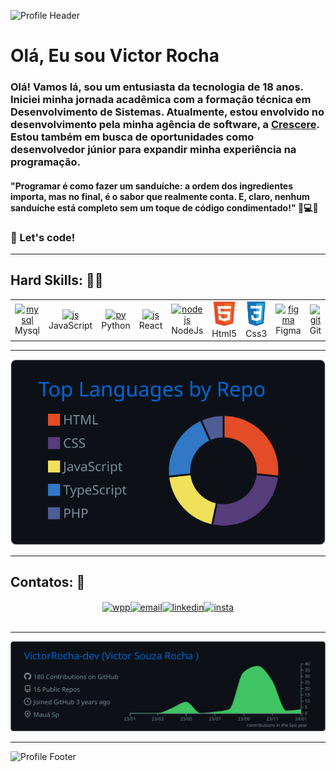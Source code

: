 ![Profile Header](https://capsule-render.vercel.app/api?type=waving&color=658854&height=120&section=header)

# Olá, Eu sou Victor Rocha

### Olá! Vamos lá, sou um entusiasta da tecnologia de 18 anos. Iniciei minha jornada acadêmica com a formação técnica em Desenvolvimento de Sistemas. Atualmente, estou envolvido no desenvolvimento pela minha agência de software, a [Crescere](https://api.whatsapp.com/send?phone=5511977434223). Estou também em busca de oportunidades como desenvolvedor júnior para expandir minha experiência na programação.

#### "Programar é como fazer um sanduíche: a ordem dos ingredientes importa, mas no final, é o sabor que realmente conta. E, claro, nenhum sanduíche está completo sem um toque de código condimentado!" 🥪💻😄

### 🚀 Let's code!

---

## Hard Skills: 🏋🏽

<table>
  <tr>
    <td align="center" width="96">
       <a href="sql" target="_blank"> <img src="https://techstack-generator.vercel.app/mysql-icon.svg" alt="mysql" width="40" height="40"/> </a>
       <br>Mysql</br>
    </td>
    <td align="center" width="96">
       <a href="js" target="_blank"> <img src="https://techstack-generator.vercel.app/js-icon.svg" alt="js" width="40" height="40"/> </a>
       <br>JavaScript</br>
    </td>
    <td align="center" width="96">
       <a href="js" target="_blank"> <img src="https://techstack-generator.vercel.app/python-icon.svg" alt="py" width="40" height="40"/> </a>
       <br>Python</br>
    </td>
    <td align="center" width="96">
       <a href="js" target="_blank"> <img src="https://techstack-generator.vercel.app/react-icon.svg" alt="js" width="40" height="40"/> </a>
       <br>React</br>
    </td>
    <td align="center" width="96">
       <a href="noded" target="_blank"> <img src="https://cdn.jsdelivr.net/gh/devicons/devicon/icons/nodejs/nodejs-plain.svg" alt="nodejs" width="40" height="40"/> </a>
       <br>NodeJs</br>
    </td>
    <td align="center" width="96">
       <a href="js" target="_blank"> <img src="https://raw.githubusercontent.com/devicons/devicon/master/icons/html5/html5-original.svg" alt="html" width="40" height="40"/> </a>
       <br>Html5</br>
    </td>
    <td align="center" width="96">
       <a href="css" target="_blank"> <img src="https://raw.githubusercontent.com/devicons/devicon/master/icons/css3/css3-original.svg" alt="css" width="40" height="40"/> </a>
       <br>Css3</br>
    </td>
    <td align="center" width="96">
       <a href="figma" target="_blank"> <img src="https://cdn.jsdelivr.net/gh/devicons/devicon/icons/figma/figma-original.svg" alt="figma" width="40" height="40"/> </a>
       <br>Figma</br>
    </td>
    <td align="center" width="96">
       <a href="git" target="_blank"> <img src="https://cdn.jsdelivr.net/gh/devicons/devicon/icons/git/git-original.svg" alt="git" width="40" height="40"/> </a>
       <br>Git</br>
    </td>
    <td align="center" width="96">
       <a href="git" target="_blank"> <img src="https://techstack-generator.vercel.app/github-icon.svg" alt="icon" width="40" height="40"/> </a>
       <br>GitHub</br>
    </td>
  </tr>
</table>

---
 
![](https://raw.githubusercontent.com/VictorRocha-dev/stats/master/profile-summary-card-output/github_dark/1-repos-per-language.svg)


---

## Contatos: 👀
<div align="center"> 
<a href="https://api.whatsapp.com/send?phone=5511964420162" target="_blank"><img align="center" alt="wpp" height="40" width="40" src="https://www.svgrepo.com/show/452133/whatsapp.svg"></a><a href="mailto:vtrcvictorrocha3322@gmail.com" target="_blank"><img align="center" alt="email" height="40" width="40" src="https://www.svgrepo.com/show/452213/gmail.svg"></a><a href="https://www.linkedin.com/in/victorrocha-dev/" target="_blank"><img align="center" alt="linkedin" height="40" width="40" src="https://user-images.githubusercontent.com/52077278/135925928-32dab723-cd9f-4b40-aa16-2397ff1221b3.png"></a><a href="https://www.instagram.com/vsr_vitao/" target="_blank"><img align="center" alt="insta" height="40" width="40" src="https://user-images.githubusercontent.com/52077278/135925755-413332a2-0141-4a84-bf74-8fbc05f02734.png"></a><br>



</div><br>



---

  ![](https://raw.githubusercontent.com/VictorRocha-dev/stats/master/profile-summary-card-output/github_dark/0-profile-details.svg)

---

![Profile Footer](https://capsule-render.vercel.app/api?type=waving&color=658854&height=120&section=footer)
